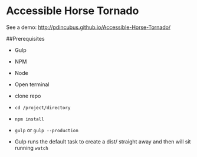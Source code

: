 # Accessible Horse Tornado

See a demo: http://pdincubus.github.io/Accessible-Horse-Tornado/

##Prerequisites

* Gulp
* NPM
* Node

* Open terminal
* clone repo
* `cd /project/directory`
* `npm install`
* `gulp` or `gulp --production`
* Gulp runs the default task to create a dist/ straight away and then will sit running `watch`
